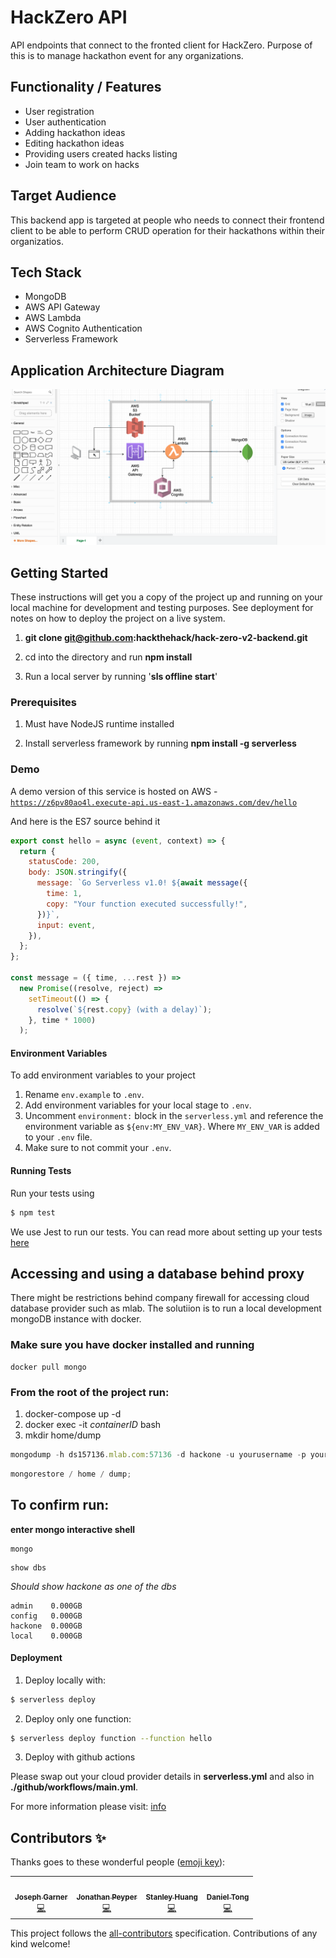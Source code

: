 # HackZero API

API endpoints that connect to the fronted client for HackZero. Purpose of this is to manage hackathon event for any organizations.

## Functionality / Features

- User registration
- User authentication
- Adding hackathon ideas
- Editing hackathon ideas
- Providing users created hacks listing
- Join team to work on hacks

## Target Audience

This backend app is targeted at people who needs to connect their frontend client to be able to perform CRUD operation for their hackathons within their organizatios.

## Tech Stack

- MongoDB
- AWS API Gateway
- AWS Lambda
- AWS Cognito Authentication
- Serverless Framework

## Application Architecture Diagram

![diagram](./docs/architectureDiagram.png)

## Getting Started

These instructions will get you a copy of the project up and running on your local machine for development and testing purposes. See deployment for notes on how to deploy the project on a live system.

1. **git clone git@github.com:hackthehack/hack-zero-v2-backend.git**

2. cd into the directory and run **npm install**

3. Run a local server by running '**sls offline start**'

### Prerequisites

1. Must have NodeJS runtime installed

2. Install serverless framework by running **npm install -g serverless**

### Demo

A demo version of this service is hosted on AWS - [`https://z6pv80ao4l.execute-api.us-east-1.amazonaws.com/dev/hello`](https://z6pv80ao4l.execute-api.us-east-1.amazonaws.com/dev/hello)

And here is the ES7 source behind it

```javascript
export const hello = async (event, context) => {
  return {
    statusCode: 200,
    body: JSON.stringify({
      message: `Go Serverless v1.0! ${await message({
        time: 1,
        copy: "Your function executed successfully!",
      })}`,
      input: event,
    }),
  };
};

const message = ({ time, ...rest }) =>
  new Promise((resolve, reject) =>
    setTimeout(() => {
      resolve(`${rest.copy} (with a delay)`);
    }, time * 1000)
  );
```

#### Environment Variables

To add environment variables to your project

1. Rename `env.example` to `.env`.
2. Add environment variables for your local stage to `.env`.
3. Uncomment `environment:` block in the `serverless.yml` and reference the environment variable as `${env:MY_ENV_VAR}`. Where `MY_ENV_VAR` is added to your `.env` file.
4. Make sure to not commit your `.env`.

#### Running Tests

Run your tests using

```bash
$ npm test
```

We use Jest to run our tests. You can read more about setting up your tests [here](https://facebook.github.io/jest/docs/en/getting-started.html#content)

## Accessing and using a database behind proxy

There might be restrictions behind company firewall for accessing cloud database provider such as mlab. The solutiion is to run a local development mongoDB instance with docker.

### Make sure you have docker installed and running

```
docker pull mongo
```

### From the root of the project run:

1. docker-compose up -d
2. docker exec -it _containerID_ bash
3. mkdir home/dump

```javascript
mongodump -h ds157136.mlab.com:57136 -d hackone -u yourusername -p yourpassword -o home/dump
```

```javascript
mongorestore / home / dump;
```

## To confirm run:

**enter mongo interactive shell**

```
mongo
```

```
show dbs

```

_Should show hackone as one of the dbs_

```
admin    0.000GB
config   0.000GB
hackone  0.000GB
local    0.000GB
```

#### Deployment

1. Deploy locally with:

```bash
$ serverless deploy
```

2. Deploy only one function:

```bash
$ serverless deploy function --function hello
```

3. Deploy with github actions

Please swap out your cloud provider details in **serverless.yml** and also in **./github/workflows/main.yml**.

For more information please visit: [info](https://github.com/features/actions)

## Contributors ✨

Thanks goes to these wonderful people ([emoji key](https://allcontributors.org/docs/en/emoji-key)):

<!-- ALL-CONTRIBUTORS-LIST:START - Do not remove or modify this section -->
<!-- prettier-ignore-start -->
<!-- markdownlint-disable -->
<table>
  <tr>
    <td align="center"><a href="https://github.com/josephgarner"><img src="https://avatars0.githubusercontent.com/u/24267716?v=4" width="100px;" alt=""/><br /><sub><b>Joseph Garner</b></sub></a><br /><a href="https://github.com/hackthehack/hack-zero-v2-backend/commits?author=josephgarner" title="Code">💻</a></td>
    <td align="center"><a href="https://github.com/jpeyper"><img src="https://avatars2.githubusercontent.com/u/6560018?v=4" width="100px;" alt=""/><br /><sub><b>Jonathan Peyper</b></sub></a><br /><a href="https://github.com/hackthehack/hack-zero-v2-backend/commits?author=jpeyper" title="Code">💻</a></td>
    <td align="center"><a href="https://github.com/HuangStanley050"><img src="https://avatars0.githubusercontent.com/u/33140495?v=4" width="100px;" alt=""/><br /><sub><b>Stanley Huang</b></sub></a><br /><a href="https://github.com/hackthehack/hack-zero-v2-backend/commits?author=HuangStanley050" title="Code">💻</a></td>
    <td align="center"><a href="https://au.linkedin.com/in/danieltongaus"><img src="https://avatars3.githubusercontent.com/u/1935231?v=4" width="100px;" alt=""/><br /><sub><b>Daniel Tong</b></sub></a><br /><a href="https://github.com/hackthehack/hack-zero-v2-backend/commits?author=danieltongaus" title="Code">💻</a></td>
  </tr>
</table>

<!-- markdownlint-enable -->
<!-- prettier-ignore-end -->

<!-- ALL-CONTRIBUTORS-LIST:END -->

This project follows the [all-contributors](https://github.com/all-contributors/all-contributors) specification. Contributions of any kind welcome!
